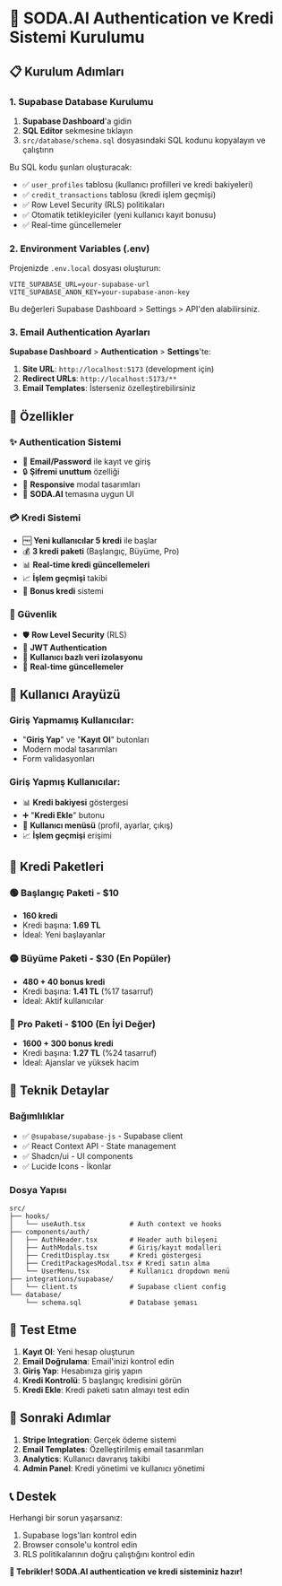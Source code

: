 # 🔐 SODA.AI Authentication ve Kredi Sistemi Kurulumu

## 📋 Kurulum Adımları

### 1. Supabase Database Kurulumu

1. **Supabase Dashboard**'a gidin
2. **SQL Editor** sekmesine tıklayın
3. `src/database/schema.sql` dosyasındaki SQL kodunu kopyalayın ve çalıştırın

Bu SQL kodu şunları oluşturacak:
- ✅ `user_profiles` tablosu (kullanıcı profilleri ve kredi bakiyeleri)
- ✅ `credit_transactions` tablosu (kredi işlem geçmişi)
- ✅ Row Level Security (RLS) politikaları
- ✅ Otomatik tetikleyiciler (yeni kullanıcı kayıt bonusu)
- ✅ Real-time güncellemeler

### 2. Environment Variables (.env)

Projenizde `.env.local` dosyası oluşturun:

```env
VITE_SUPABASE_URL=your-supabase-url
VITE_SUPABASE_ANON_KEY=your-supabase-anon-key
```

Bu değerleri Supabase Dashboard > Settings > API'den alabilirsiniz.

### 3. Email Authentication Ayarları

**Supabase Dashboard** > **Authentication** > **Settings**'te:

1. **Site URL**: `http://localhost:5173` (development için)
2. **Redirect URLs**: `http://localhost:5173/**`
3. **Email Templates**: İsterseniz özelleştirebilirsiniz

## 🎯 Özellikler

### ✨ Authentication Sistemi
- 📧 **Email/Password** ile kayıt ve giriş
- 🔒 **Şifremi unuttum** özelliği  
- 📱 **Responsive** modal tasarımları
- 🎨 **SODA.AI** temasına uygun UI

### 💳 Kredi Sistemi
- 🆓 **Yeni kullanıcılar 5 kredi** ile başlar
- 💰 **3 kredi paketi** (Başlangıç, Büyüme, Pro)
- 📊 **Real-time kredi güncellemeleri**
- 📈 **İşlem geçmişi** takibi
- 🎁 **Bonus kredi** sistemi

### 🔐 Güvenlik
- 🛡️ **Row Level Security** (RLS)
- 🔐 **JWT Authentication**
- 👤 **Kullanıcı bazlı veri izolasyonu**
- 🚀 **Real-time güncellemeler**

## 📱 Kullanıcı Arayüzü

### Giriş Yapmamış Kullanıcılar:
- "**Giriş Yap**" ve "**Kayıt Ol**" butonları
- Modern modal tasarımları
- Form validasyonları

### Giriş Yapmış Kullanıcılar:
- 📊 **Kredi bakiyesi** göstergesi
- ➕ "**Kredi Ekle**" butonu
- 👤 **Kullanıcı menüsü** (profil, ayarlar, çıkış)
- 📈 **İşlem geçmişi** erişimi

## 🎨 Kredi Paketleri

### 🟢 Başlangıç Paketi - $10
- **160 kredi**
- Kredi başına: **1.69 TL**
- İdeal: Yeni başlayanlar

### 🟡 Büyüme Paketi - $30 (En Popüler)
- **480 + 40 bonus kredi**
- Kredi başına: **1.41 TL** (%17 tasarruf)
- İdeal: Aktif kullanıcılar

### 🔵 Pro Paketi - $100 (En İyi Değer)
- **1600 + 300 bonus kredi**
- Kredi başına: **1.27 TL** (%24 tasarruf)
- İdeal: Ajanslar ve yüksek hacim

## 🔧 Teknik Detaylar

### Bağımlılıklar
- ✅ `@supabase/supabase-js` - Supabase client
- ✅ React Context API - State management
- ✅ Shadcn/ui - UI components
- ✅ Lucide Icons - İkonlar

### Dosya Yapısı
```
src/
├── hooks/
│   └── useAuth.tsx           # Auth context ve hooks
├── components/auth/
│   ├── AuthHeader.tsx        # Header auth bileşeni
│   ├── AuthModals.tsx        # Giriş/kayıt modalleri
│   ├── CreditDisplay.tsx     # Kredi göstergesi
│   ├── CreditPackagesModal.tsx # Kredi satın alma
│   └── UserMenu.tsx          # Kullanıcı dropdown menü
├── integrations/supabase/
│   └── client.ts             # Supabase client config
└── database/
    └── schema.sql            # Database şeması
```

## 🚀 Test Etme

1. **Kayıt Ol**: Yeni hesap oluşturun
2. **Email Doğrulama**: Email'inizi kontrol edin
3. **Giriş Yap**: Hesabınıza giriş yapın
4. **Kredi Kontrolü**: 5 başlangıç kredisini görün
5. **Kredi Ekle**: Kredi paketi satın almayı test edin

## 🎯 Sonraki Adımlar

1. **Stripe Integration**: Gerçek ödeme sistemi
2. **Email Templates**: Özelleştirilmiş email tasarımları  
3. **Analytics**: Kullanıcı davranış takibi
4. **Admin Panel**: Kredi yönetimi ve kullanıcı yönetimi

## 📞 Destek

Herhangi bir sorun yaşarsanız:
1. Supabase logs'ları kontrol edin
2. Browser console'u kontrol edin
3. RLS politikalarının doğru çalıştığını kontrol edin

**🎉 Tebrikler! SODA.AI authentication ve kredi sisteminiz hazır!**